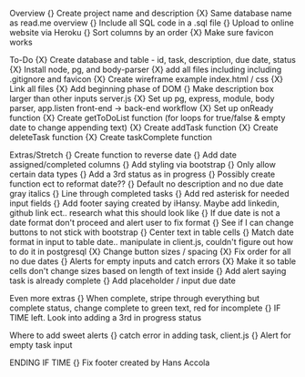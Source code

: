 Overview
    {} Create project name and description
    {X} Same database name as read.me overview
    {} Include all SQL code in a .sql file
    {} Upload to online website via Heroku
    {} Sort columns by an order
    {X} Make sure favicon works

To-Do
    {X} Create database and table - id, task, description, due date, status
    {X} Install node, pg, and body-parser
    {X} add all files including including .gitignore and favicon
    {X} Create wireframe example
index.html / css
    {X} Link all files
    {X} Add beginning phase of DOM
    {} Make description box larger than other inputs
server.js
    {X} Set up pg, express, module, body parser, app.listen
front-end -> back-end workflow
    {X} Set up onReady function
    {X} Create getToDoList function (for loops for true/false & empty date to change appending text)
    {X} Create addTask function
    {X} Create deleteTask function
    {X} Create taskComplete function

Extras/Stretch
    {} Create function to reverse date
    {} Add date assigned/completed columns
    {} Add styling via bootstrap
    {} Only allow certain data types
    {} Add a 3rd status as in progress
    {} Possibly create function ect to reformat date??
    {} Default no description and no due date gray italics
    {} Line through completed tasks
    {} Add red asterisk for needed input fields
    {} Add footer saying created by iHansy. Maybe add linkedin, github link ect.. research what this should look like
    {} If due date is not a date format don't proceed and alert user to fix format
    {} See if I can change buttons to not stick with bootstrap
    {} Center text in table cells
    {} Match date format in input to table date.. manipulate in client.js, couldn't figure out how to do it in postgresql
    {X} Change button sizes / spacing
    {X} Fix order for all no due dates
    {} Alerts for empty inputs and catch errors
    {X} Make it so table cells don't change sizes based on length of text inside
    {} Add alert saying task is already complete
    {} Add placeholder / input due date

Even more extras
    {} When complete, stripe through everything but complete status, change complete to green text, red for incomplete
    {} IF TIME left. Look into adding a 3rd in progress status



Where to add sweet alerts
{} catch error in adding task, client.js
{} Alert for empty task input




ENDING IF TIME
{} Fix footer created by Hans Accola